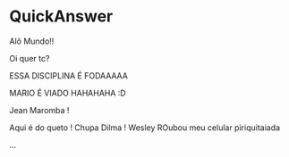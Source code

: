 # QuickAnswer

Alô Mundo!!

Oi quer tc?


ESSA DISCIPLINA É FODAAAAA

$$$$


MARIO É VIADO HAHAHAHA :D

Jean Maromba !

Aqui é do queto ! Chupa Dilma !
Wesley ROubou meu celular
piriquitaiada


...
